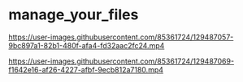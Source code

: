 


# manage_your_files

https://user-images.githubusercontent.com/85361724/129487057-9bc897a1-82b1-480f-afa4-fd32aac2fc24.mp4



https://user-images.githubusercontent.com/85361724/129487069-f1642e16-af26-4227-afbf-9ecb812a7180.mp4


  
